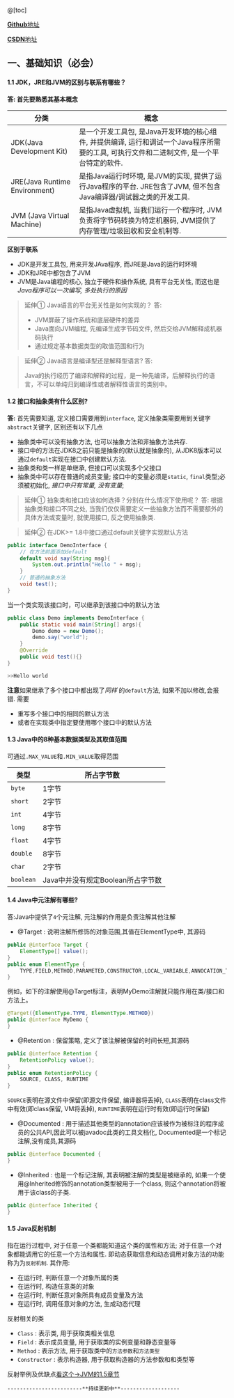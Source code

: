 

@[toc]

[**Github**地址](https://github.com/Yexiaomo/interview)

[**CSDN**地址](https://blog.csdn.net/qq_32603745)

## 一、基础知识（必会）
#### 1.1 JDK，JRE和JVM的区别与联系有哪些？
**答: 首先要熟悉其基本概念**

|分类|概念|
|-|-|
|JDK(Java Development Kit) |是一个开发工具包, 是Java开发环境的核心组件, 并提供编译, 运行和调试一个Java程序所需要的工具, 可执行文件和二进制文件, 是一个平台特定的软件. |
|JRE(Java Runtime Environment)| 是指Java运行时环境, 是JVM的实现, 提供了运行Java程序的平台. JRE包含了JVM, 但不包含Java编译器/调试器之类的开发工具.|
|JVM (Java Virtual Machine) |是指Java虚拟机, 当我们运行一个程序时, JVM负责将字节码转换为特定机器码, JVM提供了内存管理/垃圾回收和安全机制等.|

**区别于联系**

- JDK是开发工具包, 用来开发JAva程序, 而JRE是Java的运行时环境
- JDK和JRE中都包含了JVM
- JVM是Java编程的核心, 独立于硬件和操作系统, 具有平台无关性, 而这也是*Java程序可以一次编写, 多处执行的原因*

>延伸① Java语言的平台无关性是如何实现的？
>答:
>
> - JVM屏蔽了操作系统和底层硬件的差异
> - Java面向JVM编程, 先编译生成字节码文件, 然后交给JVM解释成机器码执行
> - 通过规定基本数据类型的取值范围和行为

>延伸② Java语言是编译型还是解释型语言?
>答:
>
>Java的执行经历了编译和解释的过程，是一种先编译，后解释执行的语言，不可以单纯归到编译性或者解释性语言的类别中。

#### 1.2 接口和抽象类有什么区别?
**答:** 首先需要知道, 定义接口需要用到`interface`, 定义抽象类需要用到关键字`abstract`关键字, 区别还有以下几点

- 抽象类中可以没有抽象方法, 也可以抽象方法和非抽象方法共存.
- 接口中的方法在JDK8之前只能是抽象的(默认就是抽象的), 从JDK8版本可以通过`default`实现在接口中创建默认方法.
- 抽象类和类一样是单继承, 但接口可以实现多个父接口
- 抽象类中可以存在普通的成员变量; 接口中的变量必须是`static`, `final`类型;必须被初始化, *接口中只有常量, 没有变量*;

>延伸① 抽象类和接口应该如何选择？分别在什么情况下使用呢？
>答:
>根据抽象类和接口不同之处, 当我们仅仅需要定义一些抽象方法而不需要额外的具体方法或变量时, 就使用接口, 反之使用抽象类.

>延伸② 在JDK>= 1.8中接口通过default关键字实现默认方法
> 
>
```java
public interface DemoInterface {
    // 在方法前面添加default
    default void say(String msg){
        System.out.println("Hello " + msg);
    }
    // 普通的抽象方法
    void test();
}
```
当一个类实现该接口时，可以继承到该接口中的默认方法
```java
public class Demo implements DemoInterface {
    public static void main(String[] args){
        Demo demo = new Demo();
        demo.say("world");
    }
    @Override
    public void test(){}
}

>>Hello world
```
**注意**如果继承了多个接口中都出现了*同样* 的`default`方法, 如果不加以修改,会报错.  需要
- 重写多个接口中的相同的默认方法
- 或者在实现类中指定要使用哪个接口中的默认方法

#### 1.3 Java中的8种基本数据类型及其取值范围
可通过`.MAX_VALUE`和`.MIN_VALUE`取得范围

|类型|所占字节数|
|-|-|
|`byte`|1字节|
|`short`|2字节|
|`int`|4字节|
|`long`|8字节|
|`float`|4字节|
|`double`|8字节|
|`char`|2字节|
|`boolean`|Java中并没有规定Boolean所占字节数|

#### 1.4 Java中元注解有哪些?
答:Java中提供了`4`个元注解, 元注解的作用是负责注解其他注解

- @Target : 说明注解所修饰的对象范围,其值在ElementType中, 其源码
```java
public @interface Target { 
    ElementType[] value(); 
} 
public enum ElementType { 
    TYPE,FIELD,METHOD,PARAMETED,CONSTRUCTOR,LOCAL_VARIABLE,ANNOCATION_TYPE,PACKAGE,TYPE_PARAMETER,TYPE_USE 
} 
```
例如，如下的注解使用@Target标注，表明MyDemo注解就只能作用在类/接口和方法上。
```java
@Target({ElementType.TYPE, ElementType.METHOD}) 
public @interface MyDemo { 
}
```
- @Retention : 保留策略, 定义了该注解被保留的时间长短,其源码
```java
public @interface Retention {
    RetentionPolicy value();
}
public enum RetentionPolicy {
    SOURCE, CLASS, RUNTIME
}
```
`SOURCE`表明在源文件中保留(即源文件保留, 编译器将丢掉), `CLASS`表明在class文件中有效(即class保留, VM将丢掉), `RUNTIME`表明在运行时有效(即运行时保留)

- @Documented : 用于描述其他类型的annotation应该被作为被标注的程序成员的公共API,因此可以被javadoc此类的工具文档化, Documented是一个标记注解,没有成员,其源码
```java
public @interface Documented {
}
```
- @Inherited : 也是一个标记注解, 其表明被注解的类型是被继承的, 如果一个使用@Inherited修饰的annotation类型被用于一个class, 则这个annotation将被用于该class的子类.
```java
public @interface Inherited {
}
```

#### 1.5 Java反射机制
指在运行过程中, 对于任意一个类都能知道这个类的属性和方法; 对于任意一个对象都能调用它的任意一个方法和属性. 即动态获取信息和动态调用对象方法的功能称为为`反射机制`.  其作用:

- 在运行时, 判断任意一个对象所属的类
- 在运行时, 构造任意类的对象
- 在运行时, 判断任意对象所具有成员变量及方法
- 在运行时, 调用任意对象的方法, 生成动态代理

反射相关的类

- `Class` : 表示类, 用于获取类相关信息
- `Field` : 表示成员变量, 用于获取类的实例变量和静态变量等
- `Method` : 表示方法, 用于获取类中的`方法参数`和`方法类型`
- `Constructor` : 表示构造器, 用于获取构造器的方法参数和和类型等

反射举例及优缺点[看这个->JVM的1.5章节](https://blog.csdn.net/qq_32603745/article/details/103588358)

    ------------------------**持续更新中**-------------------